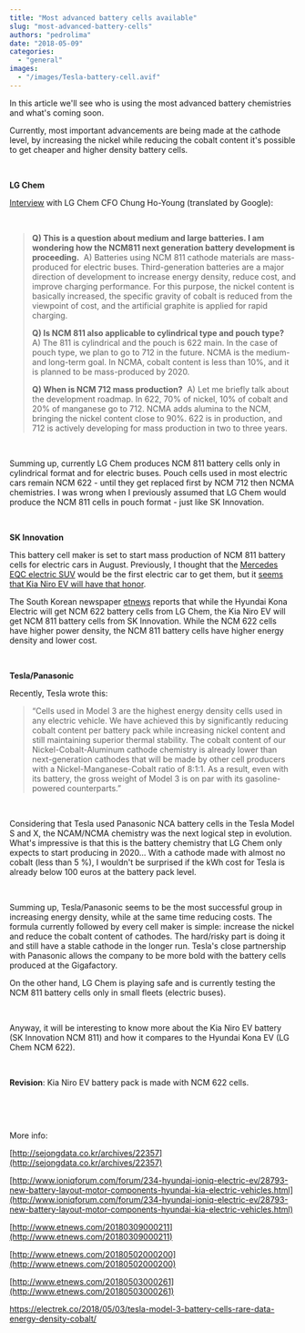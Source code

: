 ```yaml
---
title: "Most advanced battery cells available"
slug: "most-advanced-battery-cells"
authors: "pedrolima"
date: "2018-05-09"
categories: 
  - "general"
images: 
  - "/images/Tesla-battery-cell.avif"
---
```


In this article we'll see who is using the most advanced battery chemistries and what's coming soon.

Currently, most important advancements are being made at the cathode level, by increasing the nickel while reducing the cobalt content it's possible to get cheaper and higher density battery cells.

 

**LG Chem**

[Interview](http://sejongdata.co.kr/archives/22357) with LG Chem CFO Chung Ho-Young (translated by Google):

 

> **Q) This is a question about medium and large batteries. I am wondering how the NCM811 next generation battery development is proceeding.**  A) Batteries using NCM 811 cathode materials are mass-produced for electric buses. Third-generation batteries are a major direction of development to increase energy density, reduce cost, and improve charging performance. For this purpose, the nickel content is basically increased, the specific gravity of cobalt is reduced from the viewpoint of cost, and the artificial graphite is applied for rapid charging.
> 
> **Q) Is NCM 811 also applicable to cylindrical type and pouch type?**  A) The 811 is cylindrical and the pouch is 622 main. In the case of pouch type, we plan to go to 712 in the future. NCMA is the medium- and long-term goal. In NCMA, cobalt content is less than 10%, and it is planned to be mass-produced by 2020.
> 
> **Q) When is NCM 712 mass production?**  A) Let me briefly talk about the development roadmap. In 622, 70% of nickel, 10% of cobalt and 20% of manganese go to 712. NCMA adds alumina to the NCM, bringing the nickel content close to 90%. 622 is in production, and 712 is actively developing for mass production in two to three years.

 

Summing up, currently LG Chem produces NCM 811 battery cells only in cylindrical format and for electric buses. Pouch cells used in most electric cars remain NCM 622 - until they get replaced first by NCM 712 then NCMA chemistries. I was wrong when I previously assumed that LG Chem would produce the NCM 811 cells in pouch format - just like SK Innovation.

 

**SK Innovation**

This battery cell maker is set to start mass production of NCM 811 battery cells for electric cars in August. Previously, I thought that the [Mercedes EQC electric SUV](https://www.mercedes-benz.com/en/mercedes-benz/next/e-mobility/concept-eq-mobility-revisited/) would be the first electric car to get them, but it [seems that Kia Niro EV will have that honor](http://www.etnews.com/20180502000200).

The South Korean newspaper [etnews](http://www.etnews.com/20180309000211) reports that while the Hyundai Kona Electric will get NCM 622 battery cells from LG Chem, the Kia Niro EV will get NCM 811 battery cells from SK Innovation. While the NCM 622 cells have higher power density, the NCM 811 battery cells have higher energy density and lower cost.

 

**Tesla/Panasonic**

Recently, Tesla wrote this:

> “Cells used in Model 3 are the highest energy density cells used in any electric vehicle. We have achieved this by significantly reducing cobalt content per battery pack while increasing nickel content and still maintaining superior thermal stability. The cobalt content of our Nickel-Cobalt-Aluminum cathode chemistry is already lower than next-generation cathodes that will be made by other cell producers with a Nickel-Manganese-Cobalt ratio of 8:1:1. As a result, even with its battery, the gross weight of Model 3 is on par with its gasoline-powered counterparts.”

 

Considering that Tesla used Panasonic NCA battery cells in the Tesla Model S and X, the NCAM/NCMA chemistry was the next logical step in evolution. What's impressive is that this is the battery chemistry that LG Chem only expects to start producing in 2020... With a cathode made with almost no cobalt (less than 5 %), I wouldn't be surprised if the kWh cost for Tesla is already below 100 euros at the battery pack level.

 

Summing up, Tesla/Panasonic seems to be the most successful group in increasing energy density, while at the same time reducing costs. The formula currently followed by every cell maker is simple: increase the nickel and reduce the cobalt content of cathodes. The hard/risky part is doing it and still have a stable cathode in the longer run. Tesla's close partnership with Panasonic allows the company to be more bold with the battery cells produced at the Gigafactory.

On the other hand, LG Chem is playing safe and is currently testing the NCM 811 battery cells only in small fleets (electric buses).

 

Anyway, it will be interesting to know more about the Kia Niro EV battery (SK Innovation NCM 811) and how it compares to the Hyundai Kona EV (LG Chem NCM 622).

 

**Revision**: Kia Niro EV battery pack is made with NCM 622 cells.

 

 

More info:

[http://sejongdata.co.kr/archives/22357](http://sejongdata.co.kr/archives/22357)

[http://www.ioniqforum.com/forum/234-hyundai-ioniq-electric-ev/28793-new-battery-layout-motor-components-hyundai-kia-electric-vehicles.html](http://www.ioniqforum.com/forum/234-hyundai-ioniq-electric-ev/28793-new-battery-layout-motor-components-hyundai-kia-electric-vehicles.html)

[http://www.etnews.com/20180309000211](http://www.etnews.com/20180309000211)

[http://www.etnews.com/20180502000200](http://www.etnews.com/20180502000200)

[http://www.etnews.com/20180503000261](http://www.etnews.com/20180503000261)

https://electrek.co/2018/05/03/tesla-model-3-battery-cells-rare-data-energy-density-cobalt/

